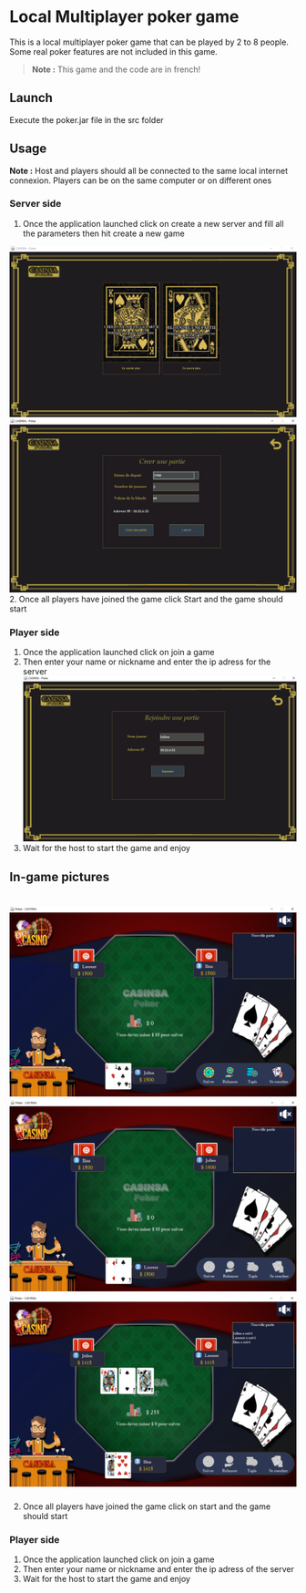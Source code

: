 # Local Multiplayer poker game

This is a local multiplayer poker game that can be played by 2 to 8 people.
Some real poker features are not included in this game.

>**Note :** This game and the code are in french!

## Launch
Execute the poker.jar file in the src folder

## Usage
**Note :** Host and players should all be connected to the same local internet connexion. Players can be on the same computer or on different ones

### Server side
1. Once the application launched click on create a new server and fill all the parameters then hit create a new game

![launch server demo](images/demo1.png)
![launch server demo](images/demo2.png)
2. Once all players have joined the game click Start and the game should start

### Player side
1. Once the application launched click on join a game
2. Then enter your name or nickname and enter the ip adress for the server
![launch server demo](images/demo6.png)
3. Wait for the host to start the game and enjoy


## In-game pictures

![launch server demo](images/demo3.png)
![launch server demo](images/demo4.png)
![launch server demo](images/demo5.png)
=======
2. Once all players have joined the game click on start and the game should start

### Player side
1. Once the application launched click on join a game
2. Then enter your name or nickname and enter the ip adress of the server
3. Wait for the host to start the game and enjoy

